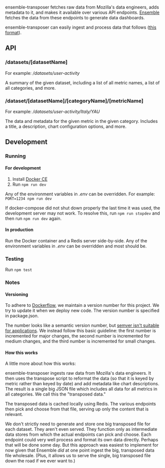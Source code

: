 ensemble-transposer fetches raw data from Mozilla's data engineers, adds
metadata to it, and makes it available over various API endpoints.
[Ensemble](https://github.com/mozilla/ensemble) fetches the data from these
endpoints to generate data dashboards.

ensemble-transposer can easily ingest and process data that follows ([this
format](http://fhwr-unflattener.herokuapp.com/)).

## API

### /datasets/[datasetName]

For example: */datasets/user-activity*

A summary of the given dataset, including a list of all metric names, a list of
all categories, and more.

### /dataset/[datasetName]/[categoryName]/[metricName]

For example: */datasets/user-activity/Italy/YAU*

The data and metadata for the given metric in the given category. Includes a
title, a description, chart configuration options, and more.

## Development

### Running

#### For development

1. Install [Docker CE](https://docs.docker.com/install/)
2. Run `npm run dev`

Any of the environment variables in *.env* can be overridden. For example:
`PORT=1234 npm run dev`

If docker-compose did not shut down properly the last time it was used, the
development server may not work. To resolve this, run `npm run stopdev` and then
run `npm run dev` again.

#### In production

Run the Docker container and a Redis server side-by-side. Any of the environment
variables in *.env* can be overridden and most should be.

### Testing

Run `npm test`

### Notes

#### Versioning

To adhere to [Dockerflow](https://github.com/mozilla-services/Dockerflow), we
maintain a version number for this project. We try to update it when we deploy
new code. The version number is specified in package.json.

The number looks like a semantic version number, but [semver isn't suitable for
applications](https://softwareengineering.stackexchange.com/a/255201). We
instead follow this basic guideline: the first number is incremented for major
changes, the second number is incremented for medium changes, and the third
number is incremented for small changes.

#### How this works

A little more about how this works:

ensemble-transposer ingests raw data from Mozilla's data engineers. It then uses
the transpose script to reformat the data (so that it is keyed by metric rather
than keyed by date) and add metadata like chart descriptions. The result is a
single big JSON file which includes all data for all metrics in all categories.
We call this the "transposed data."

The transposed data is cached locally using Redis. The various endpoints then
pick and choose from that file, serving up only the content that is relevant.

We don't strictly need to generate and store one big transposed file for each
dataset. They aren't even served. They function only as intermediate data stores
from which the actual endpoints can pick and choose. Each endpoint could very
well process and format its own data directly. Perhaps that will be done some
day. But this approach was easiest to implement for now given that Ensemble
*did* at one point ingest the big, transposed data file wholesale. (Plus, it
allows us to serve the single, big transposed file down the road if we ever want
to.)
